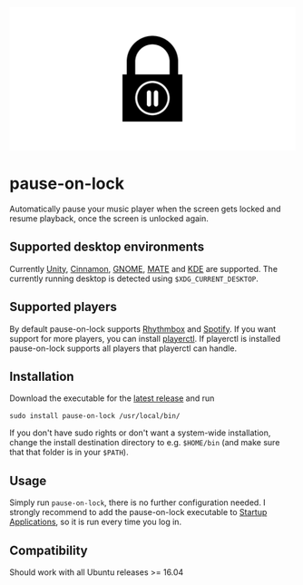![logo](header.png)

# pause-on-lock

Automatically pause your music player when the screen gets locked and resume
playback, once the screen is unlocked again.

## Supported desktop environments

Currently [Unity](https://launchpad.net/unity),
[Cinnamon](https://github.com/linuxmint/Cinnamon),
[GNOME](https://www.gnome.org/), [MATE](https://mate-desktop.org/) and 
[KDE](https://kde.org/) are supported. The currently running desktop is
detected using `$XDG_CURRENT_DESKTOP`.

## Supported players

By default pause-on-lock supports
[Rhythmbox](https://wiki.gnome.org/Apps/Rhythmbox) and
[Spotify](https://www.spotify.com/us/download/linux/). If you want support
for more players, you can install
[playerctl](https://github.com/acrisci/playerctl). If playerctl is installed
pause-on-lock supports all players that playerctl can handle.

## Installation

Download the executable for the [latest
release](https://github.com/folixg/pause-on-lock/releases/latest) and run

```
sudo install pause-on-lock /usr/local/bin/
```

If you don't have sudo rights or don't want a system-wide installation, change
the install destination directory to e.g. `$HOME/bin` (and make sure that that
folder is in your `$PATH`).

## Usage

Simply run `pause-on-lock`, there is no further configuration needed.
I strongly recommend to add the pause-on-lock executable to [Startup Applications](https://help.ubuntu.com/stable/ubuntu-help/startup-applications.html),
so it is run every time you log in.

## Compatibility

Should work with all Ubuntu releases >= 16.04

